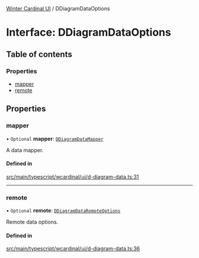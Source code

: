 [Winter Cardinal UI](../README.md) / DDiagramDataOptions

# Interface: DDiagramDataOptions

## Table of contents

### Properties

- [mapper](DDiagramDataOptions.md#mapper)
- [remote](DDiagramDataOptions.md#remote)

## Properties

### mapper

• `Optional` **mapper**: [`DDiagramDataMapper`](../README.md#ddiagramdatamapper)

A data mapper.

#### Defined in

[src/main/typescript/wcardinal/ui/d-diagram-data.ts:31](https://github.com/winter-cardinal/winter-cardinal-ui/blob/v0.154.0/src/main/typescript/wcardinal/ui/d-diagram-data.ts#L31)

___

### remote

• `Optional` **remote**: [`DDiagramDataRemoteOptions`](DDiagramDataRemoteOptions.md)

Remote data options.

#### Defined in

[src/main/typescript/wcardinal/ui/d-diagram-data.ts:36](https://github.com/winter-cardinal/winter-cardinal-ui/blob/v0.154.0/src/main/typescript/wcardinal/ui/d-diagram-data.ts#L36)
